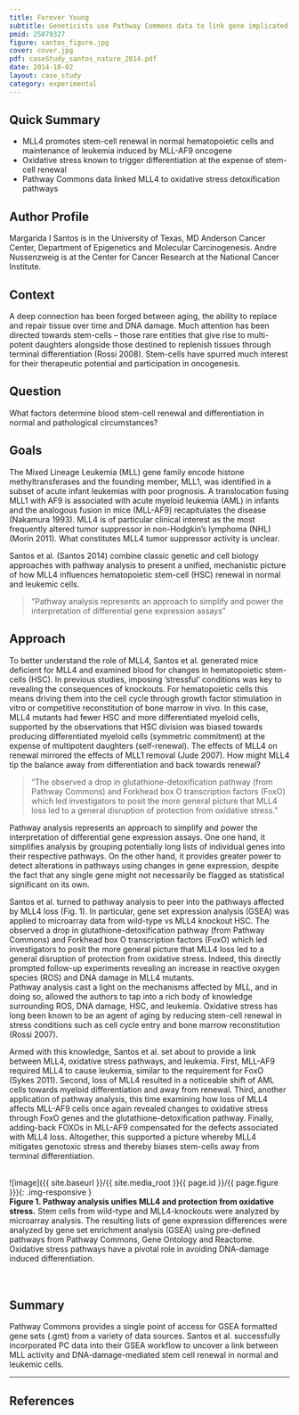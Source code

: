```yaml
---
title: Forever Young
subtitle: Geneticists use Pathway Commons data to link gene implicated in leukemia to well-studied oxidative-stress pathways that maintain stem-cell renewal
pmid: 25079327
figure: santos_figure.jpg
cover: cover.jpg
pdf: caseStudy_santos_nature_2014.pdf
date: 2014-10-02
layout: case_study
category: experimental
---
```


## Quick Summary
* MLL4 promotes stem-cell renewal in normal hematopoietic cells and maintenance of leukemia induced by MLL-AF9 oncogene
* Oxidative stress known to trigger differentiation at the expense of stem-cell renewal
* Pathway Commons data linked MLL4 to oxidative stress detoxification pathways

## Author Profile
Margarida I Santos is in the University of Texas, MD Anderson Cancer Center, Department of Epigenetics and Molecular Carcinogenesis. Andre Nussenzweig is at the Center for Cancer Research at the National Cancer Institute.

## Context
A deep connection has been forged between aging, the ability to replace and repair tissue over time and DNA damage. Much attention has been directed towards stem-cells – those rare entities that give rise to multi-potent daughters alongside those destined to replenish tissues through terminal differentiation (Rossi 2008). Stem-cells have spurred much interest for their therapeutic potential and participation in oncogenesis.

## Question
What factors determine blood stem-cell renewal and differentiation in normal and pathological circumstances?

## Goals
The Mixed Lineage Leukemia (MLL) gene family encode histone methyltransferases and the founding member, MLL1, was identified in a subset of acute infant leukemias with poor prognosis. A translocation fusing MLL1 with AF9 is associated with acute myeloid leukemia (AML) in infants and the analogous fusion in mice (MLL-AF9) recapitulates the disease (Nakamura 1993). MLL4 is of particular clinical interest as the most frequently altered tumor suppressor in non-Hodgkin’s lymphoma (NHL) (Morin 2011). What constitutes MLL4 tumor suppressor activity is unclear.  

Santos et al. (Santos 2014) combine classic genetic and cell biology approaches with pathway analysis to present a unified, mechanistic picture of how MLL4 influences hematopoietic stem-cell (HSC) renewal in normal and leukemic cells.

> “Pathway analysis represents an approach to simplify and power the interpretation of differential gene expression assays”

## Approach
To better understand the role of MLL4, Santos et al. generated mice deficient for MLL4 and examined blood for changes in hematopoietic stem-cells (HSC). In previous studies, imposing ‘stressful’ conditions was key to revealing the consequences of knockouts. For hematopoietic cells this means driving them into the cell cycle through growth factor stimulation in vitro or competitive reconstitution of bone marrow in vivo. In this case, MLL4 mutants had fewer HSC and more differentiated myeloid cells, supported by the observations that HSC division was biased towards producing differentiated myeloid cells (symmetric commitment) at the expense of multipotent daughters (self-renewal). The effects of MLL4 on renewal mirrored the effects of MLL1 removal (Jude 2007). How might MLL4 tip the balance away from differentiation and back towards renewal?  

> “The observed a drop in glutathione-detoxification pathway (from Pathway Commons) and Forkhead box O transcription factors (FoxO) which led investigators to posit the more general picture that MLL4 loss led to a general disruption of protection from oxidative stress.”

Pathway analysis represents an approach to simplify and power the interpretation of differential gene expression assays. One one hand, it simplifies analysis by grouping potentially long lists of individual genes into their respective pathways. On the other hand, it provides greater power to detect alterations in pathways using changes in gene expression, despite the fact that any single gene might not necessarily be flagged as statistical significant on its own.  

Santos et al. turned to pathway analysis to peer into the pathways affected by MLL4 loss (Fig. 1). In particular, gene set expression analysis (GSEA) was applied to microarray data from wild-type vs MLL4  knockout HSC. The observed a drop in glutathione-detoxification pathway (from Pathway Commons) and Forkhead box O transcription factors (FoxO) which led investigators to posit the more general picture that MLL4 loss led to a general disruption of protection from oxidative stress. Indeed, this directly prompted follow-up experiments revealing an increase in reactive oxygen species (ROS) and DNA damage in MLL4 mutants.  
Pathway analysis cast a light on the mechanisms affected by MLL, and in doing so, allowed the authors to tap into a rich body of knowledge surrounding ROS, DNA damage, HSC, and leukemia. Oxidative stress has long been known to be an agent of aging  by reducing stem-cell renewal in stress conditions such as cell cycle entry and bone marrow reconstitution (Rossi 2007).  

Armed with this knowledge, Santos et al. set about to provide a link between MLL4, oxidative stress pathways, and leukemia. First, MLL-AF9 required MLL4 to cause leukemia, similar to the requirement for FoxO (Sykes 2011). Second, loss of MLL4 resulted in a noticeable shift of AML cells towards myeloid differentiation and away from renewal. Third, another application of pathway analysis, this time examining how loss of MLL4 affects MLL-AF9 cells once again revealed changes to oxidative stress through FoxO genes and the glutathione-detoxification pathway. Finally, adding-back FOXOs in MLL-AF9 compensated for the defects associated with MLL4 loss. Altogether, this supported a picture whereby MLL4 mitigates genotoxic stress and thereby biases stem-cells away from terminal differentiation.

<br/>
  ![image]({{ site.baseurl }}/{{ site.media_root }}{{ page.id }}/{{ page.figure }}){: .img-responsive }

<div class="figure-legend well well-lg text-justify">
  <strong>Figure 1. Pathway analysis unifies MLL4 and protection from oxidative stress.</strong> Stem cells from wild-type and MLL4-knockouts were analyzed by microarray analysis. The resulting lists of gene expression differences were analyzed by gene set enrichment analysis (GSEA) using pre-defined pathways from Pathway Commons, Gene Ontology and Reactome. Oxidative stress pathways have a pivotal role in avoiding DNA-damage induced differentiation.
</div>
<br/><br/>

## Summary
Pathway Commons provides a single point of access for GSEA formatted gene sets (.gmt) from a variety of data sources. Santos et al. successfully incorporated PC data into their GSEA workflow to uncover a link between MLL activity and DNA-damage-mediated stem cell renewal in normal and leukemic cells.

---

## References
<div class="panel_group" data-inline="18295583,8506309,21796119,25079327,18371366,17554309,21884932"></div>
